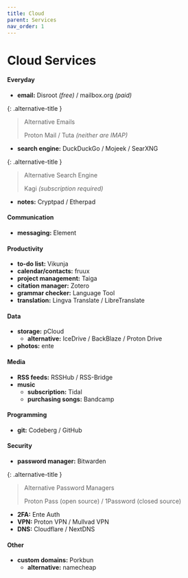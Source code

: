 ```yaml
---
title: Cloud
parent: Services
nav_order: 1
---
```

# Cloud Services

#### Everyday

- **email:** Disroot *(free)* / mailbox.org *(paid)*

{: .alternative-title }
> Alternative Emails
> 
> Proton Mail / Tuta *(neither are IMAP)*

- **search engine:** DuckDuckGo / Mojeek / SearXNG

{: .alternative-title }
> Alternative Search Engine
> 
> Kagi *(subscription required)*

- **notes:** Cryptpad / Etherpad

#### Communication

- **messaging:** Element

#### Productivity

- **to-do list:** Vikunja
- **calendar/contacts:** fruux
- **project management:** Taiga
- **citation manager:** Zotero
- **grammar checker:** Language Tool
- **translation:** Lingva Translate / LibreTranslate

#### Data

- **storage:** pCloud
	- **alternative:** IceDrive / BackBlaze / Proton Drive
- **photos:** ente

#### Media

- **RSS feeds:** RSSHub / RSS-Bridge
- **music** 
	- **subscription:** Tidal
	- **purchasing songs:** Bandcamp

#### Programming

- **git:** Codeberg / GitHub

#### Security

- **password manager:** Bitwarden

{: .alternative-title }
> Alternative Password Managers
> 
> Proton Pass (open source) / 1Password (closed source)

- **2FA:** Ente Auth
- **VPN:** Proton VPN / Mullvad VPN
- **DNS:** Cloudflare / NextDNS

#### Other

- **custom domains:** Porkbun
	- **alternative:** namecheap
